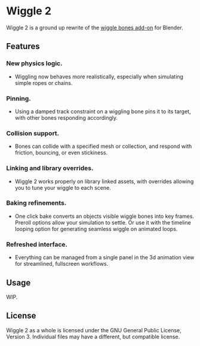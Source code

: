 <!--
Keep this document short & concise,
linking to external resources instead of including content in-line.
See 'release/text/readme.html' for the end user read-me.
-->

# Wiggle 2

Wiggle 2 is a ground up rewrite of the [wiggle bones add-on](https://github.com/shteeve3d/blender-wiggle) for Blender.

## Features

### New physics logic.
- Wiggling now behaves more realistically, especially when simulating simple ropes or chains.

### Pinning.
- Using a damped track constraint on a wiggling bone pins it to its target, with other bones responding accordingly. 

### Collision support.
- Bones can collide with a specified mesh or collection, and respond with friction, bouncing, or even stickiness.

### Linking and library overrides.
- Wiggle 2 works properly on library linked assets, with overrides allowing you to tune your wiggle to each scene.

### Baking refinements.
- One click bake converts an objects visible wiggle bones into key frames. Preroll options allow your simulation to settle. Or use it with the timeline looping option for generating seamless wiggle on animated loops. 

### Refreshed interface.
- Everything can be managed from a single panel in the 3d animation view for streamlined, fullscreen workflows.

## Usage
WIP.

License
-------

Wiggle 2 as a whole is licensed under the GNU General Public License, Version 3.
Individual files may have a different, but compatible license.
